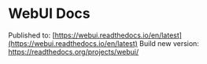 # WebUI Docs
Published to: [https://webui.readthedocs.io/en/latest](https://webui.readthedocs.io/en/latest)
Build new version: https://readthedocs.org/projects/webui/
